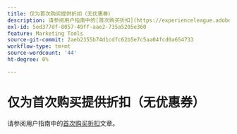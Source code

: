 ```yaml
---
title: 仅为首次购买提供折扣（无优惠券）
description: 请参阅用户指南中的[首次购买折扣](https://experienceleague.adobe.com/zh-hans/docs/commerce-admin/marketing/promotions/cart-rules/price-rule-discount-first-purchase)一文。
exl-id: 5ed377df-8057-49ff-aae2-735a5205e360
feature: Marketing Tools
source-git-commit: 2aeb2355b74d1cdfc62b5e7c5aa04fcd0a654733
workflow-type: tm+mt
source-wordcount: '44'
ht-degree: 0%

---
```


# 仅为首次购买提供折扣（无优惠券）

请参阅用户指南中的[首次购买折扣](https://experienceleague.adobe.com/zh-hans/docs/commerce-admin/marketing/promotions/cart-rules/price-rule-discount-first-purchase)文章。
